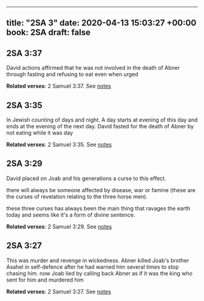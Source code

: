 
---
title: "2SA 3"
date: 2020-04-13 15:03:27 +00:00
book: 2SA
draft: false
---

## 2SA 3:37

David actions affirmed that he was not involved in the death of Abner through fasting and refusing to eat even when urged

**Related verses**: 2 Samuel 3:37. See [notes](https://my.bible.com/notes/3406900664776516476)


## 2SA 3:35

In Jewish counting of days and night. A day starts at evening of this day and ends at the evening of the next day. David fasted for the death of Abner by not eating while it was day

**Related verses**: 2 Samuel 3:35. See [notes](https://my.bible.com/notes/3406900090156868465)


## 2SA 3:29

David placed on Joab and his generations a curse to this effect.

there will always be someone affected by disease, war or famine (these are the curses of revelation relating to the three horse men).

these three curses has always been the main thing that ravages the earth today and seems like it's a form of divine sentence.

**Related verses**: 2 Samuel 3:29. See [notes](https://my.bible.com/notes/3406898780317672286)


## 2SA 3:27

This was murder and revenge in wickedness. Abner killed Joab's brother Asahel in self-defence after he had warned him several times to stop chasing him. now Joab lied by calling back Abner as if it was the king who sent for him and murdered him

**Related verses**: 2 Samuel 3:27. See [notes](https://my.bible.com/notes/3406895771139433268)

